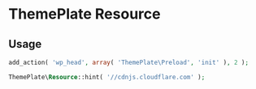 # ThemePlate Resource

## Usage

```php
add_action( 'wp_head', array( 'ThemePlate\Preload', 'init' ), 2 );

ThemePlate\Resource::hint( '//cdnjs.cloudflare.com' );

```
